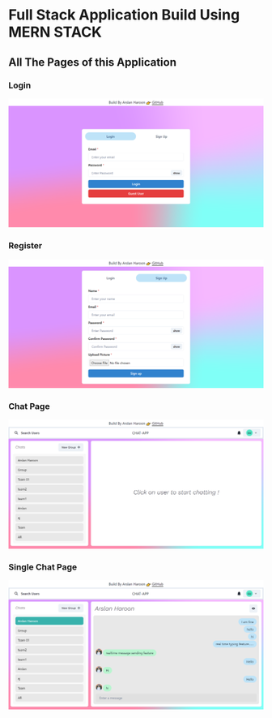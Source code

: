 # Full Stack Application Build Using MERN STACK

## All The Pages of this Application

### Login

![Login Page](frontend/public/projectImages/login.png)

### Register

![Register Page](frontend/public/projectImages/register.png)


### Chat Page

![Chat Page](frontend/public/projectImages/chatpage.png)

### Single Chat Page

![Single Chat Page](frontend/public/projectImages/singlechatpage.png)

